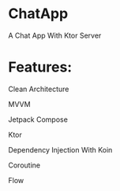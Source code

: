 # ChatApp
A Chat App With Ktor Server

# Features:

Clean Architecture

MVVM

Jetpack Compose

Ktor

Dependency Injection With Koin

Coroutine

Flow
